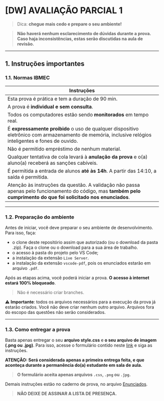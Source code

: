 # [DW] AVALIAÇÃO PARCIAL 1

> Dica: **chegue mais cedo e prepare o seu ambiente!**

> **Não haverá nenhum esclarecimento de dúvidas durante a prova. Caso haja inconsistências, estas serão discutidas na aula de revisão.**

---

## 1. Instruções importantes

### 1.1. Normas IBMEC

| Instruções                                                                                                                                                         |
| ------------------------------------------------------------------------------------------------------------------------------------------------------------------ |
| Esta prova é prática e tem a duração de 90 min.                                                                                                                    |
| A prova é **individual e sem consulta**.                                                                                                                           |
| Todos os computadores estão sendo **monitorados** em tempo real.                                                                                                   |
| É **expressamente proibido** o uso de qualquer dispositivo eletrônico com armazenamento de memória, inclusive relógios inteligentes e fones de ouvido.             |
| Não é permitido empréstimo de nenhum material.                                                                                                                     |
| Qualquer tentativa de cola levará à **anulação da prova** e o(a) aluno(a) receberá as sanções cabíveis.                                                            |
| É permitida a entrada de alunos **até às 14h**. A partir das 14:10, a saída é permitida.                                                                           |
| Atenção às instruções da questão. A validação não passa apenas pelo funcionamento do código, mas **também pelo cumprimento do que foi solicitado nos enunciados**. |

---

### 1.2. Preparação do ambiente

Antes de iniciar, você deve preparar o seu ambiente de desenvolvimento. Para isso, faça:

- o clone deste repositório assim que autorizado (ou o download da pasta .zip). Faça o clone ou o download para a sua área de trabalho.
- o acesso à pasta do projeto pelo VS Code;
- a instalação da extensão `Live Server`.
- a instalação da extensão `vscode-pdf`, pois os enunciados estarão em arquivo `.pdf`.

Após as etapas acima, você poderá iniciar a prova. **O acesso à internet estará 100% bloqueado**.

> Não é necessário criar branches.

⚠️ **Importante**: todos os arquivos necessários para a execução da prova já estarão criados. Você não deve criar nenhum outro arquivo. Arquivos fora do escopo das questões não serão considerados.

---

### 1.3. Como entregar a prova

Basta apenas entregar o seu **arquivo style.css** e **o seu arquivo de imagem (.png ou .jpg)**. Para isso, acesse o formulário contido neste [link](https://www.jotform.com/252714863670058) e siga as instruções.

**ATENÇÃO: Será considerada apenas a primeira entrega feita, e que aconteça durante a permanência do(a) estudante em sala de aula.**

> **O formulário aceita apenas arquivos `.css`, `.png` ou `.jpg`.**

Demais instruções estão no caderno de prova, no arquivo [Enunciados](./enunciados.pdf).

> **NÃO DEIXE DE ASSINAR A LISTA DE PRESENÇA.**
